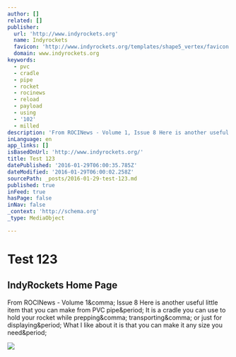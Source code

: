 ```yaml
---
author: []
related: []
publisher:
  url: 'http://www.indyrockets.org'
  name: Indyrockets
  favicon: 'http://www.indyrockets.org/templates/shape5_vertex/favicon.ico'
  domain: www.indyrockets.org
keywords:
  - pvc
  - cradle
  - pipe
  - rocket
  - rocinews
  - reload
  - payload
  - using
  - '102'
  - milled
description: 'From ROCINews - Volume 1, Issue 8 Here is another useful little item that you can make from PVC pipe. It is a cradle you can use to hold your rocket while prepping, transporting, or just for displaying. What I like about it is that you can make it any size you need.'
inLanguage: en
app_links: []
isBasedOnUrl: 'http://www.indyrockets.org/'
title: Test 123
datePublished: '2016-01-29T06:00:35.785Z'
dateModified: '2016-01-29T06:00:02.258Z'
sourcePath: _posts/2016-01-29-test-123.md
published: true
inFeed: true
hasPage: false
inNav: false
_context: 'http://schema.org'
_type: MediaObject

---
```

# Test 123

<article style=""><h1>IndyRockets Home Page</h1><p>From ROCINews - Volume 1&amp;comma; Issue 8 Here is another useful little item that you can make from PVC pipe&amp;period; It is a cradle you can use to hold your rocket while prepping&amp;comma; transporting&amp;comma; or just for displaying&amp;period; What I like about it is that you can make it any size you need&amp;period;</p><img src="http://www.nws.noaa.gov/weather/images/fcicons/hi_shwrs30.jpg" /></article>